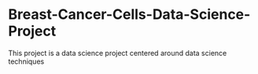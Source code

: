 # Breast-Cancer-Cells-Data-Science-Project
This project is a data science project centered around data science techniques
